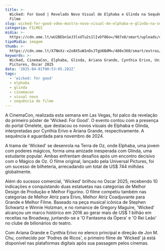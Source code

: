 ```yaml
---
title: >-
  Wicked: For Good | Revelado Novo Visual de Elphaba e Glinda na Sequência do
  Filme
slug: wicked-for-good-vdeo-mostra-novo-visual-de-elphaba-e-glinda-na-sequncia
categoria: FILMES
midia: >-
  https://cdn.ome.lt/wU2BEbn1eJ3lxUTu2s1lIvDf86o=/987x0/smart/uploads/conteudo/fotos/wicked_mo2gHwD.jpg
tipoMidia: imagem
thumb: >-
  https://cdn.ome.lt/X7NeXz-x2o8X5uW1nDsJTgU6BdM=/480x360/smart/extras/conteudos/wicked_7lnZUzJ.jpg
keywords: >-
  Wicked, CinemaCon, Elphaba, Glinda, Ariana Grande, Cynthia Erivo, Universal
  Pictures, Oscar 2025
data: '2025-04-01T00:53:05.282Z'
tags:
  - 'wicked: for good'
  - elphaba
  - glinda
  - cinemacon
  - visual novo
  - sequência de filme
---
```


A CinemaCon, realizada esta semana em Las Vegas, foi palco da revelação do primeiro pôster de 'Wicked: For Good'. O evento contou com a presença do portal Omelete, que destacou os novos visuais de Elphaba e Glinda, interpretadas por Cynthia Erivo e Ariana Grande, respectivamente. A sequência é aguardada para novembro de 2024.

A trama de 'Wicked' se desenrola na Terra de Oz, onde Elphaba, uma jovem com poderes mágicos, forma uma amizade inesperada com Glinda, uma estudante popular. Ambas enfrentam desafios após um encontro decisivo com o Mágico de Oz. O filme original, lançado pela Universal Pictures, foi um sucesso de bilheteria, arrecadando um total de US$ 744 milhões globalmente.

Além do sucesso comercial, 'Wicked' brilhou no Oscar 2025, recebendo 10 indicações e conquistando duas estatuetas nas categorias de Melhor Design de Produção e Melhor Figurino. O filme competiu também nas categorias de Melhor Atriz para Erivo, Melhor Atriz Coadjuvante para Grande e Melhor Filme. Baseado na peça musical icônica de Stephen Schwartz e Winnie Holzman, e no romance de Gregory Maguire, 'Wicked' alcançou um marco histórico em 2016 ao gerar mais de US$ 1 bilhão em receitas na Broadway, juntando-se a 'O Fantasma da Ópera' e 'O Rei Leão' no clube de bilionários do teatro.

Com Ariana Grande e Cynthia Erivo no elenco principal e direção de Jon M. Chu, conhecido por 'Podres de Ricos', o primeiro filme de 'Wicked' já está disponível nas plataformas digitais após sua passagem pelos cinemas.
